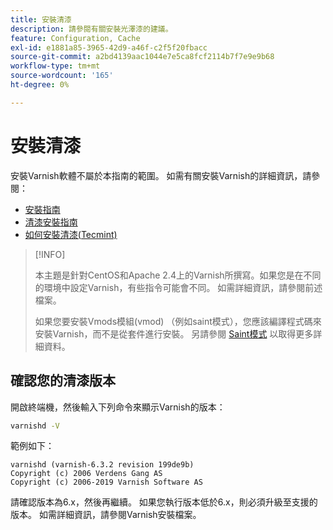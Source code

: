 ```yaml
---
title: 安裝清漆
description: 請參閱有關安裝光澤漆的建議。
feature: Configuration, Cache
exl-id: e1881a85-3965-42d9-a46f-c2f5f20fbacc
source-git-commit: a2bd4139aac1044e7e5ca8fcf2114b7f7e9e9b68
workflow-type: tm+mt
source-wordcount: '165'
ht-degree: 0%

---
```


# 安裝清漆

安裝Varnish軟體不屬於本指南的範圍。 如需有關安裝Varnish的詳細資訊，請參閱：

- [安裝指南](https://www.varnish-software.com/developers/tutorials/installing-varnish-ubuntu/)
- [清漆安裝指南](https://www.varnish-cache.org/docs)
- [如何安裝清漆(Tecmint)](https://www.tecmint.com/install-varnish-cache-web-accelerator/)

>[!INFO]
>
>本主題是針對CentOS和Apache 2.4上的Varnish所撰寫。如果您是在不同的環境中設定Varnish，有些指令可能會不同。 如需詳細資訊，請參閱前述檔案。
>
>如果您要安裝Vmods模組(vmod) （例如saint模式），您應該編譯程式碼來安裝Varnish，而不是從套件進行安裝。 另請參閱 [Saint模式](config-varnish-advanced.md#saint-mode) 以取得更多詳細資料。

## 確認您的清漆版本

開啟終端機，然後輸入下列命令來顯示Varnish的版本：

```bash
varnishd -V
```

範例如下：

```terminal
varnishd (varnish-6.3.2 revision 199de9b)
Copyright (c) 2006 Verdens Gang AS
Copyright (c) 2006-2019 Varnish Software AS
```

請確認版本為6.x，然後再繼續。 如果您執行版本低於6.x，則必須升級至支援的版本。 如需詳細資訊，請參閱Varnish安裝檔案。
